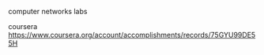 computer networks labs

coursera https://www.coursera.org/account/accomplishments/records/75GYU99DE55H